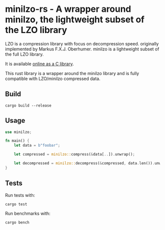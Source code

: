# minilzo-rs - A wrapper around minilzo, the lightweight subset of the LZO library


LZO is a compression library with focus on decompression speed.
originally implemented by Markus F.X.J. Oberhumer.
minilzo is a lightweight subset of the full LZO library.

It is available [online as a C library](http://www.oberhumer.com/opensource/lzo/#minilzo).

This rust library is a wrapper around the minilzo library
and is fully compatible with LZO/minilzo compressed data.

## Build

```
cargo build --release
```

## Usage

```rust
use minilzo;

fn main() {
    let data = b"foobar";

    let compressed = minilzo::compress(&data[..]).unwrap();

    let decompressed = minilzo::decompress(&compressed, data.len()).unwrap();
}
```

## Tests

Run tests with:

```
cargo test
```

Run benchmarks with:

```
cargo bench
```
